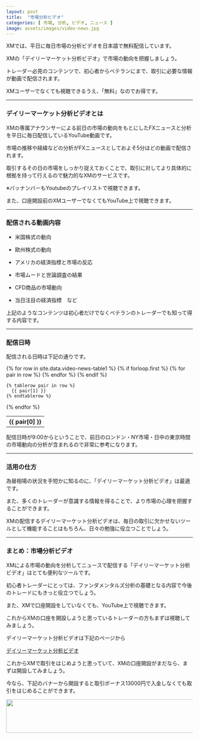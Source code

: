 ```yaml
---
layout: post
title:  "市場分析ビデオ"
categories: [ 市場, 分析, ビデオ, ニュース ]
image: assets/images/video-news.jpg
---
```


XMでは、平日に毎日市場の分析ビデオを日本語で無料配信しています。

XMの「デイリーマーケット分析ビデオ」で市場の動向を把握しましょう。

トレーダー必見のコンテンツで、初心者からベテランにまで、取引に必要な情報が動画で配信されます。

XMユーザーでなくても視聴できるうえ、「無料」なのでお得です。


<hr>

### デイリーマーケット分析ビデオとは

XMの専属アナウンサーによる前日の市場の動向をもとにしたFXニュースと分析を平日に毎日配信しているYouTube動画です。

市場の推移や経緯などの分析がFXニュースとしておよそ5分ほどの動画で配信されます。

取引するその日の市場をしっかり捉えておくことで、取引に対してより具体的に根拠を持って行えるので魅力的なXMのサービスです。

※バッナンバーもYoutubeのプレイリストで視聴できます。


また、口座開設前のXMユーザーでなくてもYouTube上で視聴できます。


<hr>

### 配信される動画内容

- 米国株式の動向

- 欧州株式の動向

- アメリカの経済指標と市場の反応

- 市場ムードと世論調査の結果

- CFD商品の市場動向

- 当日注目の経済指標　など


上記のようなコンテンツは初心者だけでなくベテランのトレーダーでも知って得する内容です。



<hr>

### 配信日時

配信される日時は下記の通りです。

<table>
  {% for row in site.data.video-news-table1 %}
    {% if forloop.first %}
    <tr>
      {% for pair in row %}
        <th>{{ pair[0] }}</th>
      {% endfor %}
    </tr>
    {% endif %}

    {% tablerow pair in row %}
      {{ pair[1] }}
    {% endtablerow %}
  {% endfor %}
</table>

配信日時が9:00からということで、前日のロンドン・NY市場・日中の東京時間の市場動向の分析が含まれるので非常に参考になります。


<hr>


### 活用の仕方

為替相場の状況を手短かに知るのに、「デイリーマーケット分析ビデオ」は最適です。

また、多くのトレーダーが意識する情報を得ることで、より市場の心理を把握することができます。

XMの配信するデイリーマーケット分析ビデオは、毎日の取引に欠かせないツールとして機能することはもちろん、日々の勉強に役立つことでしょう。


<hr>


### まとめ：市場分析ビデオ

XMによる市場の動向を分析してニュースで配信する「デイリーマーケット分析ビデオ」はとても便利なツールです。

初心者トレーダーにとっては、ファンダメンタルズ分析の基礎となる内容で今後のトレードにもきっと役立つでしょう。

また、XMで口座開設をしていなくても、YouTube上で視聴できます。

これからXMの口座を開設しようと思っているトレーダーの方もまずは視聴してみましょう。

デイリーマーケット分析ビデオは下記のページから

<a href="https://clicks.affstrack.com/c?m=47994&c=550036">デイリーマーケット分析ビデオ</a>

これからXMで取引をはじめようと思っていて、XMの口座開設がまだなら、まずは開設してみましょう。

今なら、下記のバナーから開設すると取引ボーナス13000円で入金しなくても取引をはじめることができます。

<a href="https://clicks.affstrack.com/c?m=7952&c=550036" referrerpolicy="no-referrer-when-downgrade"><img src="https://ads.affstrack.com/i/7952?c=550036" width="728" height="90" referrerpolicy="no-referrer-when-downgrade"/></a>
